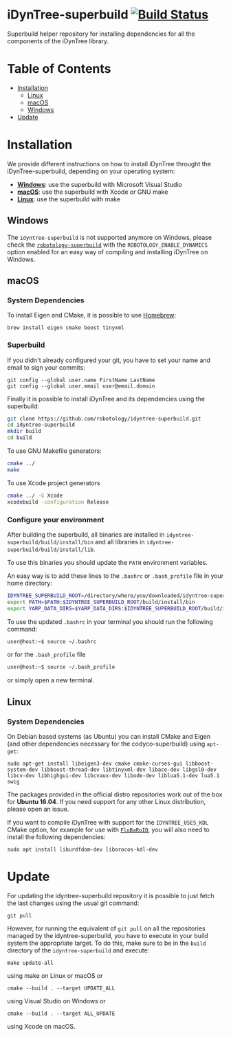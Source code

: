 # iDynTree-superbuild [![Build Status](https://travis-ci.org/robotology/idyntree-superbuild.svg?branch=master)](https://travis-ci.org/robotology/idyntree-superbuild)
Superbuild helper repository for installing dependencies for all the components of the iDynTree library. 


Table of Contents
=================
  * [Installation](#installation)
    * [Linux](#linux)
    * [macOS](#macos)
    * [Windows](#windows)
  * [Update](#update)


Installation
============

We provide different instructions on how to install iDynTree throught the iDynTree-superbuild, depending on your operating system:
* [**Windows**](#windows): use the superbuild with Microsoft Visual Studio
* [**macOS**](#macos): use the superbuild with Xcode or GNU make
* [**Linux**](#linux): use the superbuild with make 

## Windows
The `idyntree-superbuild` is not supported anymore on Windows, please check the [`robotology-superbuild`](https://github.com/robotology/robotology-superbuild)
with the `ROBOTOLOGY_ENABLE_DYNAMICS` option enabled for an easy way of compiling and installing iDynTree on Windows.

## macOS

### System Dependencies 
To install Eigen and CMake, it is possible to use [Homebrew](http://brew.sh/):
```
brew install eigen cmake boost tinyxml
```

### Superbuild
If you didn't already configured your git, you have to set your name and email to sign your commits:
```
git config --global user.name FirstName LastName
git config --global user.email user@email.domain 
```
Finally it is possible to install iDynTree and its dependencies using the superbuild:
```bash
git clone https://github.com/robotology/idyntree-superbuild.git
cd idyntree-superbuild
mkdir build
cd build
```
To use GNU Makefile generators:
```bash
cmake ../
make
```
To use Xcode project generators
```bash
cmake ../ -G Xcode
xcodebuild -configuration Release
```

### Configure your environment
After building the superbuild, all binaries are installed in `idyntree-superbuild/build/install/bin` and all libraries in `idyntree-superbuild/build/install/lib`.

To use this binaries you should update the `PATH` environment variables.

An easy way is to add these lines to the `.bashrc` or `.bash_profile` file in your home directory:
```bash
IDYNTREE_SUPERBUILD_ROOT=/directory/where/you/downloaded/idyntree-superbuild
export PATH=$PATH:$IDYNTREE_SUPERBUILD_ROOT/build/install/bin
export YARP_DATA_DIRS=$YARP_DATA_DIRS:$IDYNTREE_SUPERBUILD_ROOT/build/install/share/yarp:$IDYNTREE_SUPERBUILD_ROOT/build/install/share/iCub
```

To use the updated `.bashrc` in your terminal you should run the following command:
```bash
user@host:~$ source ~/.bashrc
```
or for the `.bash_profile` file
```bash
user@host:~$ source ~/.bash_profile
```
or simply open a new terminal.

## Linux 
### System Dependencies 
On Debian based systems (as Ubuntu) you can install CMake and Eigen (and other dependencies necessary for the codyco-superbuild) using `apt-get`:
```
sudo apt-get install libeigen3-dev cmake cmake-curses-gui libboost-system-dev libboost-thread-dev libtinyxml-dev libace-dev libgsl0-dev libcv-dev libhighgui-dev libcvaux-dev libode-dev liblua5.1-dev lua5.1 swig
```

The packages provided in the official distro repositories work out of the box for **Ubuntu 16.04**.
If you need support for any other Linux distribution, please open an issue.

If you want to compile iDynTree with support for the `IDYNTREE_USES_KDL` CMake option, for example for use with [`FloBaRoID`](https://github.com/kjyv/FloBaRoID),
you will also need to install the following dependencies:
~~~
sudo apt install liburdfdom-dev liborocos-kdl-dev
~~~

Update
======
For updating the idyntree-superbuild repository it is possible to just fetch the last changes using the usual
git command:
~~~
git pull
~~~
However, for running the equivalent of `git pull` on all the repositories managed by
the idyntree-superbuild, you have to execute in your build system the appropriate target.
To do this, make sure to be in the `build` directory of the `idyntree-superbuild` and execute:
~~~
make update-all
~~~
using make on Linux or macOS or
~~~
cmake --build . --target UPDATE_ALL
~~~
using Visual Studio on Windows or 
~~~
cmake --build . --target ALL_UPDATE
~~~
using Xcode on macOS.

